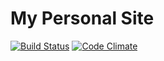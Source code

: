 # My Personal Site

[![Build Status](https://travis-ci.org/golmansax/my-site-in-express.svg?branch=master)](https://travis-ci.org/golmansax/my-site-in-express)
[![Code Climate](https://codeclimate.com/github/golmansax/my-site-in-express/badges/gpa.svg)](https://codeclimate.com/github/golmansax/my-site-in-express)
